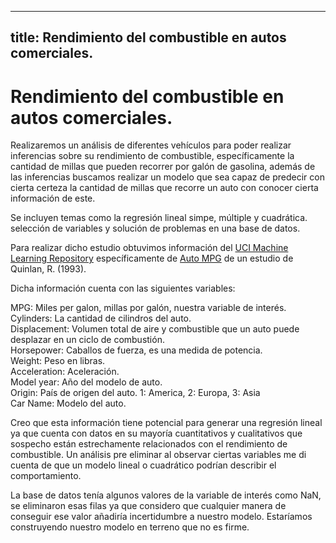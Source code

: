 
---
title: Rendimiento del combustible en autos comerciales.
---

# Rendimiento del combustible en autos comerciales.

Realizaremos un análisis de diferentes vehículos para poder realizar inferencias sobre su rendimiento de combustible, específicamente la cantidad de millas que pueden recorrer por galón de gasolina, además de las inferencias buscamos realizar un modelo que sea capaz de predecir con cierta certeza la cantidad de millas que recorre un auto con conocer cierta información de este.   
   
Se incluyen temas como la regresión lineal simpe, múltiple y cuadrática. selección de variables y solución de problemas en una base de datos.       

Para realizar dicho estudio obtuvimos información del [UCI Machine Learning Repository](https://archive.ics.uci.edu/) específicamente de [Auto MPG](https://archive.ics.uci.edu/dataset/9/auto+mpg) de un estudio de Quinlan, R. (1993).

Dicha información cuenta con las siguientes variables:

MPG: Miles per galon, millas por galón, nuestra variable de interés.    
Cylinders: La cantidad de cilindros del auto.   
Displacement: Volumen total de aire y combustible que un auto puede desplazar en un ciclo de combustión.   
Horsepower: Caballos de fuerza, es una medida de potencia.   
Weight: Peso en libras.   
Acceleration: Aceleración.     
Model year: Año del modelo de auto.   
Origin: País de origen del auto. 1: America, 2: Europa, 3: Asia   
Car Name: Modelo del auto.   

Creo que esta información tiene potencial para generar una regresión lineal ya que cuenta con datos en su mayoría cuantitativos y cualitativos que sospecho están estrechamente relacionados con el rendimiento de combustible. Un análisis pre eliminar al observar ciertas variables me di cuenta de que un modelo lineal o cuadrático podrían describir el comportamiento.  

La base de datos tenía algunos valores de la variable de interés como NaN, se eliminaron esas filas ya que considero que cualquier manera de conseguir ese valor añadiría incertidumbre a nuestro modelo. Estaríamos construyendo nuestro modelo en terreno que no es firme.


